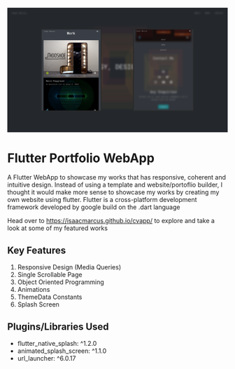 ![preview_img](https://github.com/isaacmarcus/cvapp/blob/main/assets/images/cvapp_ss.png?raw=true)
# Flutter Portfolio WebApp

A Flutter WebApp to showcase my works that has responsive, coherent and intuitive design. Instead of using a template and website/portoflio builder, I thought it would make more sense to showcase my works by creating my own website using flutter. Flutter is a cross-platform development framework developed by google build on the .dart language

Head over to https://isaacmarcus.github.io/cvapp/ to explore and take a look at some of my featured works

## Key Features

1. Responsive Design (Media Queries)
2. Single Scrollable Page
3. Object Oriented Programming
4. Animations
5. ThemeData Constants
6. Splash Screen

## Plugins/Libraries Used
- flutter_native_splash: ^1.2.0
- animated_splash_screen: ^1.1.0
- url_launcher: ^6.0.17
 
